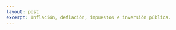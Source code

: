 ```yaml
---
layout: post
excerpt: Inflación, deflación, impuestos e inversión pública.
---
```


<!--Se pueden producir en dos momentos:

1. Recepción de un producto en un almacén. Al momento en que el impuesto recaudado se usa, se aumenta el circulante sin contribuir bienes materiales transables. Esto tenderá a devaluar la moneda.

1. Transferencia de fondos entre privados (posible, pero no necesariamente, como pago por un servicio). Si el impuesto recaudado no se usa (puede incluso destruirse una fracción del mismo, de manera automática), esto disminuye el circulante sin substraer bienes materiables transables. Esto tenderá a apreciar la moneda.
-->
